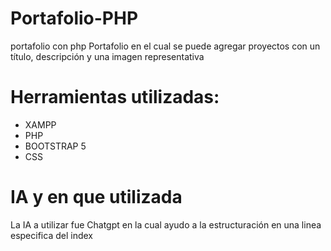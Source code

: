 # Portafolio-PHP
portafolio con php
Portafolio en el cual se puede agregar proyectos con un título, descripción y una imagen representativa

# Herramientas utilizadas:
* XAMPP
* PHP
* BOOTSTRAP 5
* CSS

# IA y en que utilizada
La IA a utilizar fue Chatgpt en la cual ayudo a la estructuración en una linea especifica del index

